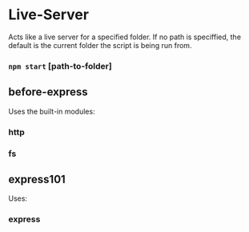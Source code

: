 # Live-Server

Acts like a live server for a specified folder. If no path is speciffied, the default is the current folder the script is being run from.
### `npm start` [path-to-folder]

## before-express
Uses the built-in modules: 
### http
### fs


## express101
Uses: 
### express
